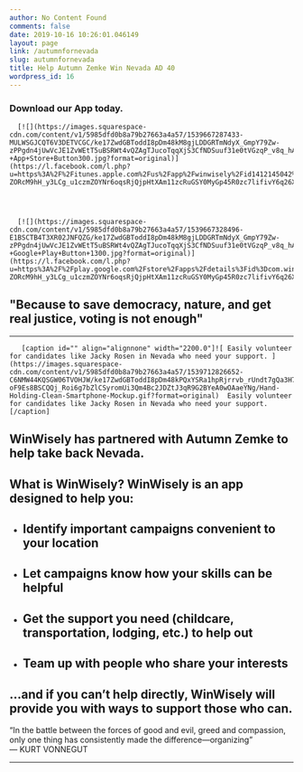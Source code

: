 ```yaml
---
author: No Content Found
comments: false
date: 2019-10-16 10:26:01.046149
layout: page
link: /autumnfornevada
slug: autumnfornevada
title: Help Autumn Zemke Win Nevada AD 40
wordpress_id: 16
---
```


### Download our App today.


  
      [![](https://images.squarespace-cdn.com/content/v1/5985dfd0b8a79b27663a4a57/1539667287433-MULWSGJCQT6V3DETVCGC/ke17ZwdGBToddI8pDm48kM8gjLDDGRTmNdyX_GmpY79Zw-zPPgdn4jUwVcJE1ZvWEtT5uBSRWt4vQZAgTJucoTqqXjS3CfNDSuuf31e0tVGzqP_v8q_hAxVlCx0CTos0AJR8Srl7crQ_bAF1DdiEg8Y7NDhP2oKiM3zyEiUrQlM/WinWisely+-+App+Store+Button300.jpg?format=original)](https://l.facebook.com/l.php?u=https%3A%2F%2Fitunes.apple.com%2Fus%2Fapp%2Fwinwisely%2Fid1412145042%3Fmt%3D8&h=AT1oN0yXQvgbEE3zQoHYhuweRtcU-ZORcM9hH_y3LCg_u1czmZOYNr6oqsRjQjpHtXAm11zcRuGSY0MyGp45R0zc7lifivY6q26Xf6DRDtJjq2X6Av1beRE)
  


  
      [![](https://images.squarespace-cdn.com/content/v1/5985dfd0b8a79b27663a4a57/1539667328496-E1BSCTB4T3XR02JNFQZG/ke17ZwdGBToddI8pDm48kM8gjLDDGRTmNdyX_GmpY79Zw-zPPgdn4jUwVcJE1ZvWEtT5uBSRWt4vQZAgTJucoTqqXjS3CfNDSuuf31e0tVGzqP_v8q_hAxVlCx0CTos0AJR8Srl7crQ_bAF1DdiEg8Y7NDhP2oKiM3zyEiUrQlM/WinWisely+-+Google+Play+Button+1300.jpg?format=original)](https://l.facebook.com/l.php?u=https%3A%2F%2Fplay.google.com%2Fstore%2Fapps%2Fdetails%3Fid%3Dcom.winwisely.winwisely&h=AT1oN0yXQvgbEE3zQoHYhuweRtcU-ZORcM9hH_y3LCg_u1czmZOYNr6oqsRjQjpHtXAm11zcRuGSY0MyGp45R0zc7lifivY6q26Xf6DRDtJjq2X6Av1beRE)
  



## "Because to save democracy, nature, and get real justice, voting is not enough"

* * *


  
       [caption id="" align="alignnone" width="2200.0"]![ Easily volunteer for candidates like Jacky Rosen in Nevada who need your support. ](https://images.squarespace-cdn.com/content/v1/5985dfd0b8a79b27663a4a57/1539712826652-C6NMW44KQSGW06TVOHJW/ke17ZwdGBToddI8pDm48kPQxYSRa1hpRjrrvb_rUndt7gQa3H78H3Y0txjaiv_0fDoOvxcdMmMKkDsyUqMSsMWxHk725yiiHCCLfrh8O1z5QPOohDIaIeljMHgDF5CVlOqpeNLcJ80NK65_fV7S1UQBd-oF9Es8BSCQQj_Roi6g7bZlCSyromUi3Qm4Bc2JDZtJ3qR9G2BYeA0wOAaeYNg/Hand-Holding-Clean-Smartphone-Mockup.gif?format=original)  Easily volunteer for candidates like Jacky Rosen in Nevada who need your support. [/caption] 
  



## WinWisely has partnered with Autumn Zemke to help take back Nevada.

## What is WinWisely? WinWisely is an app designed to help you:

  * ## Identify important campaigns convenient to your location

  * ## Let campaigns know how your skills can be helpful

  * ## Get the support you need (childcare, transportation, lodging, etc.) to help out

  * ## Team up with people who share your interests

## ...and if you can’t help directly, WinWisely will provide you with ways to support those who can.

“In the battle between the forces of good and evil, greed and compassion, only one thing has consistently made the difference—organizing”  
— KURT VONNEGUT

* * *

